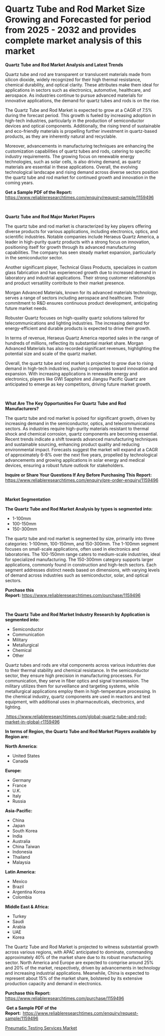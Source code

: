 <p><h1>Quartz Tube and Rod Market Size Growing and Forecasted for period from 2025 - 2032 and provides complete market analysis of this market</h1></p><p><strong>Quartz Tube and Rod Market Analysis and Latest Trends</strong></p>
<p><p>Quartz tube and rod are transparent or translucent materials made from silicon dioxide, widely recognized for their high thermal resistance, chemical durability, and optical clarity. These attributes make them ideal for applications in sectors such as electronics, automotive, healthcare, and aerospace. As industries continue to pursue advanced materials for innovative applications, the demand for quartz tubes and rods is on the rise.</p><p>The Quartz Tube and Rod Market is expected to grow at a CAGR of 7.5% during the forecast period. This growth is fueled by increasing adoption in high-tech industries, particularly in the production of semiconductor devices and optical components. Additionally, the rising trend of sustainable and eco-friendly materials is propelling further investment in quartz-based products, as they are inherently natural and recyclable.</p><p>Moreover, advancements in manufacturing techniques are enhancing the customization capabilities of quartz tubes and rods, catering to specific industry requirements. The growing focus on renewable energy technologies, such as solar cells, is also driving demand, as quartz materials are essential in these applications. Overall, the evolving technological landscape and rising demand across diverse sectors position the quartz tube and rod market for continued growth and innovation in the coming years.</p></p>
<p><strong>Get a Sample PDF of the Report:&nbsp;</strong> <a href="https://www.reliableresearchtimes.com/enquiry/request-sample/1159496?utm_campaign=2117&utm_medium=2&utm_source=Github&utm_content=ia&utm_term=22032025&utm_id=quartz-tube-and-rod">https://www.reliableresearchtimes.com/enquiry/request-sample/1159496</a></p>
<p>&nbsp;</p>
<p><strong>Quartz Tube and Rod Major Market Players</strong></p>
<p><p>The quartz tube and rod market is characterized by key players offering diverse products for various applications, including electronics, optics, and scientific industries. Notable companies include Heraeus Quartz America, a leader in high-purity quartz products with a strong focus on innovation, positioning itself for growth through its advanced manufacturing capabilities. The company has seen steady market expansion, particularly in the semiconductor sector.</p><p>Another significant player, Technical Glass Products, specializes in custom glass fabrication and has experienced growth due to increased demand in laboratory and industrial applications. Their strong customer relationships and product versatility contribute to their market presence.</p><p>Morgan Advanced Materials, known for its advanced materials technology, serves a range of sectors including aerospace and healthcare. Their commitment to R&D ensures continuous product development, anticipating future market needs.</p><p>Robuster Quartz focuses on high-quality quartz solutions tailored for telecommunications and lighting industries. The increasing demand for energy-efficient and durable products is expected to drive their growth.</p><p>In terms of revenue, Heraeus Quartz America reported sales in the range of hundreds of millions, reflecting its substantial market share. Morgan Advanced Materials has also recorded significant revenues, highlighting the potential size and scale of the quartz market.</p><p>Overall, the quartz tube and rod market is projected to grow due to rising demand in high-tech industries, pushing companies toward innovation and expansion. With increasing applications in renewable energy and electronics, players like GWI Sapphire and Jiangsu Pacific Quartz are anticipated to emerge as key competitors, driving future market growth.</p></p>
<p>&nbsp;</p>
<p><strong>What Are The Key Opportunities For Quartz Tube and Rod Manufacturers?</strong></p>
<p><p>The quartz tube and rod market is poised for significant growth, driven by increasing demand in the semiconductor, optics, and telecommunications sectors. As industries require high-purity materials resistant to thermal shock and chemical corrosion, quartz components are becoming essential. Recent trends indicate a shift towards advanced manufacturing techniques and sustainable sourcing, enhancing product quality and reducing environmental impact. Forecasts suggest the market will expand at a CAGR of approximately 6-8% over the next five years, propelled by technological advancements and growing applications in solar energy and medical devices, ensuring a robust future outlook for stakeholders.</p></p>
<p><strong>Inquire or Share Your Questions If Any Before Purchasing This Report:</strong> <a href="https://www.reliableresearchtimes.com/enquiry/pre-order-enquiry/1159496?utm_campaign=2117&utm_medium=2&utm_source=Github&utm_content=ia&utm_term=22032025&utm_id=quartz-tube-and-rod">https://www.reliableresearchtimes.com/enquiry/pre-order-enquiry/1159496</a></p>
<p>&nbsp;</p>
<p><strong>Market Segmentation</strong></p>
<p><strong>The Quartz Tube and Rod Market Analysis by types is segmented into:</strong></p>
<p><ul><li>1-100mm</li><li>100-150mm</li><li>150-300mm</li></ul></p>
<p><p>The quartz tube and rod market is segmented by size, primarily into three categories: 1-100mm, 100-150mm, and 150-300mm. The 1-100mm segment focuses on small-scale applications, often used in electronics and laboratories. The 100-150mm range caters to medium-scale industries, ideal for specialized manufacturing. The 150-300mm category supports larger applications, commonly found in construction and high-tech sectors. Each segment addresses distinct needs based on dimensions, with varying levels of demand across industries such as semiconductor, solar, and optical sectors.</p></p>
<p><strong>Purchase this Report:&nbsp;</strong><a href="https://www.reliableresearchtimes.com/purchase/1159496?utm_campaign=2117&utm_medium=2&utm_source=Github&utm_content=ia&utm_term=22032025&utm_id=quartz-tube-and-rod">https://www.reliableresearchtimes.com/purchase/1159496</a></p>
<p>&nbsp;</p>
<p><strong>The Quartz Tube and Rod Market Industry Research by Application is segmented into:</strong></p>
<p><ul><li>Semiconductor</li><li>Communication</li><li>Military</li><li>Metallurgical</li><li>Chemical</li><li>Other</li></ul></p>
<p><p>Quartz tubes and rods are vital components across various industries due to their thermal stability and chemical resistance. In the semiconductor sector, they ensure high precision in manufacturing processes. For communication, they serve in fiber optics and signal transmission. The military utilizes them for surveillance and targeting systems, while metallurgical applications employ them in high-temperature processing. In the chemical industry, quartz components are used in reactors and test equipment, with additional uses in pharmaceuticals, electronics, and lighting.</p></p>
<p><a href="https://www.reliableresearchtimes.com/global-quartz-tube-and-rod-market-in-global-r1159496?utm_campaign=2117&utm_medium=2&utm_source=Github&utm_content=ia&utm_term=22032025&utm_id=quartz-tube-and-rod">&nbsp;https://www.reliableresearchtimes.com/global-quartz-tube-and-rod-market-in-global-r1159496</a></p>
<p><strong>In terms of Region, the Quartz Tube and Rod Market Players available by Region are:</strong></p>
<p>
    <p> <strong> North America: </strong>
        <ul>
            <li>United States</li>
            <li>Canada</li>
        </ul>
        </p> 
    <p> <strong> Europe: </strong>
        <ul>
            <li>Germany</li>
            <li>France</li>
            <li>U.K.</li>
            <li>Italy</li>
            <li>Russia</li>
        </ul>
        </p> 
    <p> <strong> Asia-Pacific: </strong>
        <ul>
            <li>China</li>
            <li>Japan</li>
            <li>South Korea</li>
            <li>India</li>
            <li>Australia</li>
            <li>China Taiwan</li>
            <li>Indonesia</li>
            <li>Thailand</li>
            <li>Malaysia</li>
        </ul>
        </p> 
    <p> <strong> Latin America: </strong>
        <ul>
            <li>Mexico</li>
            <li>Brazil</li>
            <li>Argentina Korea</li>
            <li>Colombia</li>
        </ul>
        </p> 
    <p> <strong> Middle East & Africa: </strong>
        <ul>
            <li>Turkey</li>
            <li>Saudi</li>
            <li>Arabia</li>
            <li>UAE</li>
            <li>Korea</li>
        </ul>
    </p>
    </p>
<p><p>The Quartz Tube and Rod Market is projected to witness substantial growth across various regions, with APAC anticipated to dominate, commanding approximately 40% of the market share due to its robust manufacturing sector. North America and Europe are expected to comprise around 25% and 20% of the market, respectively, driven by advancements in technology and increasing industrial applications. Meanwhile, China is expected to represent about 15% of the market share, bolstered by its extensive production capacity and demand in electronics.</p></p>
<p><strong>Purchase this Report: </strong><a href="https://www.reliableresearchtimes.com/purchase/1159496?utm_campaign=2117&utm_medium=2&utm_source=Github&utm_content=ia&utm_term=22032025&utm_id=quartz-tube-and-rod">https://www.reliableresearchtimes.com/purchase/1159496</a></p>
<p>&nbsp;<strong>Get a Sample PDF of the Report:&nbsp;&nbsp;</strong><a href="https://www.reliableresearchtimes.com/enquiry/request-sample/1159496?utm_campaign=2117&utm_medium=2&utm_source=Github&utm_content=ia&utm_term=22032025&utm_id=quartz-tube-and-rod">https://www.reliableresearchtimes.com/enquiry/request-sample/1159496</a></p>
<p><strong></strong></p>
<p><p><a href="https://github.com/nathandecarvalho/Market-Research-Report-List-6/blob/main/pneumatic-testing-services-market.md?utm_campaign=2117&utm_medium=2&utm_source=Github&utm_content=ia&utm_term=22032025&utm_id=quartz-tube-and-rod">Pneumatic Testing Services Market</a></p></p>